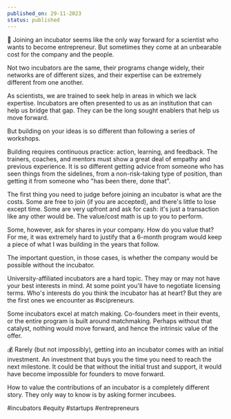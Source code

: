 ```yaml
---
published_on: 29-11-2023
status: published
---
```

🐣 Joining an incubator seems like the only way forward for a scientist who wants to become entrepreneur. But sometimes they come at an unbearable cost for the company and the people. 

Not two incubators are the same, their programs change widely, their networks are of different sizes, and their expertise can be extremely different from one another. 

As scientists, we are trained to seek help in areas in which we lack expertise. Incubators are often presented to us as an institution that can help us bridge that gap. They can be the long sought enablers that help us move forward. 

But building on your ideas is so different than following a series of workshops. 

Building requires continuous practice: action, learning, and feedback. The trainers, coaches, and mentors must show a great deal of empathy and previous experience. It is so different getting advice from someone who has seen things from the sidelines, from a non-risk-taking type of position, than getting it from someone who "has been there, done that".

The first thing you need to judge before joining an incubator is what are the costs. Some are free to join (if you are accepted), and there's little to lose except time. Some are very upfront and ask for cash: it's just a transaction like any other would be. The value/cost math is up to you to perform. 

Some, however, ask for shares in your company. How do you value that? For me, it was extremely hard to justify that a 6-month program would keep a piece of what I was building in the years that follow. 

The important question, in those cases, is whether the company would be possible without the incubator. 

University-affiliated incubators are a hard topic. They may or may not have your best interests in mind. At some point you'll have to negotiate licensing terms. Who's interests do you think the incubator has at heart? But they are the first ones we encounter as #scipreneurs.

Some incubators excel at match making. Co-founders meet in their events, or the entire program is built around matchmaking. Perhaps without that catalyst, nothing would move forward, and hence the intrinsic value of the offer. 

💰 Rarely (but not impossibly), getting into an incubator comes with an initial investment. An investment that buys you the time you need to reach the next milestone. It could be that without the initial trust and support, it would have become impossible for founders to move forward. 

How to value the contributions of an incubator is a completely different story. They only way to know is by asking former incubees. 

#incubators #equity #startups #entrepreneurs 